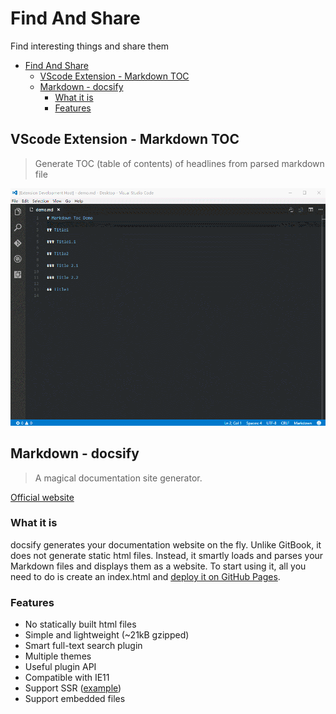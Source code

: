 # Find And Share

Find interesting things and share them

<!-- TOC -->

- [Find And Share](#find-and-share)
  - [VScode Extension - Markdown TOC](#vscode-extension---markdown-toc)
  - [Markdown - docsify](#markdown---docsify)
    - [What it is](#what-it-is)
    - [Features](#features)

<!-- /TOC -->

## VScode Extension - Markdown TOC

>Generate TOC (table of contents) of headlines from parsed markdown file

![insert-toc](images/insert-toc.gif)

## Markdown - docsify

>A magical documentation site generator.

[Official website](https://docsify.js.org/#/?id=docsify)

### What it is

docsify generates your documentation website on the fly. Unlike GitBook, it does not generate static html files. Instead, it smartly loads and parses your Markdown files and displays them as a website. To start using it, all you need to do is create an index.html and [deploy it on GitHub Pages](https://docsify.js.org/#/deploy).

### Features

- No statically built html files
- Simple and lightweight (~21kB gzipped)
- Smart full-text search plugin
- Multiple themes
- Useful plugin API
- Compatible with IE11
- Support SSR ([example](https://github.com/docsifyjs/docsify-ssr-demo))
- Support embedded files
